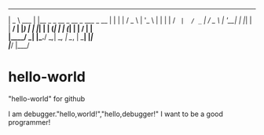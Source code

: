  ____           _                                           
|  _ \    ___  | |__    _   _    __ _    __ _    ___   _ __ 
| | | |  / _ \ | '_ \  | | | |  / _` |  / _` |  / _ \ | '__|
| |_| | |  __/ | |_) | | |_| | | (_| | | (_| | |  __/ | |   
|____/   \___| |_.__/   \__,_|  \__, |  \__, |  \___| |_|   
                                |___/   |___/               

# hello-world
"hello-world" for github

I am debugger."hello,world!","hello,debugger!"
I want to be a good programmer!
